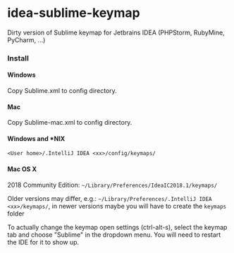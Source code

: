 idea-sublime-keymap
===================

Dirty version of Sublime keymap for Jetbrains IDEA (PHPStorm, RubyMine, PyCharm, ...)

### Install
#### Windows
  Copy Sublime.xml to config directory.
#### Mac
  Copy Sublime-mac.xml to config directory.

#### Windows and *NIX

`<User home>/.IntelliJ IDEA <xx>/config/keymaps/`

#### Mac OS X
2018 Community Edition: `~/Library/Preferences/IdeaIC2018.1/keymaps/`

Older versions may differ, e.g.: `~/Library/Preferences/.IntelliJ IDEA <xx>/keymaps/`, in newer versions maybe you will have to create the `keymaps` folder

To actually change the keymap open settings (ctrl-alt-s), select the keymap tab and choose "Sublime" in the dropdown menu. You will need to restart the IDE for it to show up.
